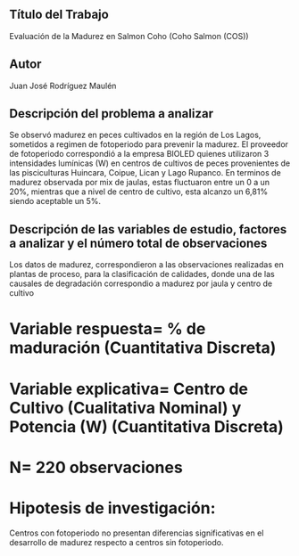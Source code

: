 ## Título del Trabajo
Evaluación de la Madurez en Salmon Coho (Coho Salmon (COS))

## Autor
Juan José Rodríguez Maulén

## Descripción del problema a analizar
Se observó madurez en peces cultivados en la región de Los Lagos, sometidos a regimen de fotoperiodo para prevenir la madurez. El proveedor de fotoperiodo correspondió a la empresa BIOLED quienes utilizaron 3 intensidades lumínicas (W) en centros de cultivos de peces provenientes de las pisciculturas  Huincara, Coipue, Lican y Lago Rupanco. En terminos de madurez observada por mix de jaulas, estas fluctuaron entre un 0 a un 20%, mientras que a nivel de centro de cultivo, esta alcanzo un 6,81% siendo aceptable un 5%.

## Descripción de las variables de estudio, factores a analizar y el número total de observaciones
Los datos de madurez, correspondieron a las observaciones realizadas en plantas de proceso, para la clasificación de calidades, donde una de las causales de degradación correspondio a madurez por jaula y centro de cultivo

# Variable respuesta= % de maduración (Cuantitativa Discreta)
# Variable explicativa= Centro de Cultivo (Cualitativa Nominal) y Potencia (W) (Cuantitativa Discreta)
# N= 220 observaciones

# Hipotesis de investigación: 
Centros con fotoperiodo no presentan diferencias significativas en el desarrollo de madurez respecto a centros sin fotoperiodo.